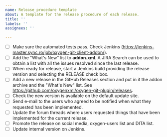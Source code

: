 ```yaml
---
name: Release procedure template
about: A template for the release procedure of each release.
title: ''
labels: ''
assignees: ''

---
```


- [ ] Make sure the automated tests pass. Check Jenkins (https://jenkins-master.sync.ro/job/oxygen-git-client-addon/).
- [ ] Add the "What's New" list to **addon.xml**. A JIRA Search can be used to obtain a list with all the issues resolved since the last release.
- [ ] When ready for release, start a Jenkins build providing the release version and selecting the RELEASE check box.
- [ ] Add a new release in the GitHub Releases section and put in it the addon archive and the "What's New" list. See https://github.com/oxygenxml/oxygen-git-plugin/releases.
- [ ] Check the new version is available on the default update site.
- [ ] Send e-mail to the users who agreed to be notified when what they requested has been implemented.
- [ ] Update the forum threads where users requested things that have been implemented for the current release.
- [ ] Promote the release on social media, oxygen-users list and DITA list.
- [ ] Update internal version on Jenkins.

